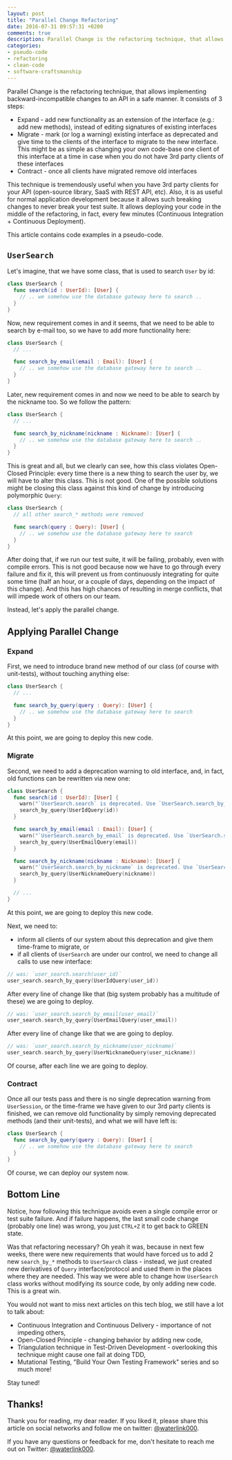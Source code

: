 ```yaml
---
layout: post
title: "Parallel Change Refactoring"
date: 2016-07-31 09:57:31 +0200
comments: true
description: Parallel Change is the refactoring technique, that allows implementing backward-incompatible changes to an API in a safe manner. It allows deploying your code in the middle of the refactoring, in fact, every few minutes.
categories:
- pseudo-code
- refactoring
- clean-code
- software-craftsmanship
---
```


Parallel Change is the refactoring technique, that allows implementing backward-incompatible changes to an API in a safe manner. It consists of 3 steps:

- Expand - add new functionality as an extension of the interface (e.g.: add new methods), instead of editing signatures of existing interfaces
- Migrate - mark (or log a warning) existing interface as deprecated and give time to the clients of the interface to migrate to the new interface. This might be as simple as changing your own code-base one client of this interface at a time in case when you do not have 3rd party clients of these interfaces
- Contract - once all clients have migrated remove old interfaces

This technique is tremendously useful when you have 3rd party clients for your API (open-source library, SaaS with REST API, etc). Also, it is as useful for normal application development because it allows such breaking changes to never break your test suite. It allows deploying your code in the middle of the refactoring, in fact, every few minutes (Continuous Integration + Continuous Deployment).

This article contains code examples in a pseudo-code.

## `UserSearch`

Let's imagine, that we have some class, that is used to search `User` by id:

```swift
class UserSearch {
  func search(id : UserId): [User] {
    // .. we somehow use the database gateway here to search ..
  }
}
```

Now, new requirement comes in and it seems, that we need to be able to search by e-mail too, so we have to add more functionality here:

```swift
class UserSearch {
  // ...

  func search_by_email(email : Email): [User] {
    // .. we somehow use the database gateway here to search ..
  }
}
```

Later, new requirement comes in and now we need to be able to search by the nickname too. So we follow the pattern:

```swift
class UserSearch {
  // ...

  func search_by_nickname(nickname : Nickname): [User] {
    // .. we somehow use the database gateway here to search ..
  }
}
```

This is great and all, but we clearly can see, how this class violates Open-Closed Principle: every time there is a new thing to search the user by, we will have to alter this class. This is not good. One of the possible solutions might be closing this class against this kind of change by introducing polymorphic `Query`:

```swift
class UserSearch {
  // all other search_* methods were removed

  func search(query : Query): [User] {
    // .. we somehow use the database gateway here to search
  }
}
```

After doing that, if we run our test suite, it will be failing, probably, even with compile errors. This is not good because now we have to go through every failure and fix it, this will prevent us from continuously integrating for quite some time (half an hour, or a couple of days, depending on the impact of this change). And this has high chances of resulting in merge conflicts, that will impede work of others on our team.

Instead, let's apply the parallel change.

## Applying Parallel Change

### Expand

First, we need to introduce brand new method of our class (of course with unit-tests), without touching anything else:

```swift
class UserSearch {
  // ...

  func search_by_query(query : Query): [User] {
    // .. we somehow use the database gateway here to search
  }
}
```

At this point, we are going to deploy this new code.

### Migrate

Second, we need to add a deprecation warning to old interface, and, in fact, old functions can be rewritten via new one:

```swift
class UserSearch {
  func search(id : UserId): [User] {
    warn("`UserSearch.search` is deprecated. Use `UserSearch.search_by_query` instead")
    search_by_query(UserIdQuery(id))
  }

  func search_by_email(email : Email): [User] {
    warn("`UserSearch.search_by_email` is deprecated. Use `UserSearch.search_by_query` instead")
    search_by_query(UserEmailQuery(email))
  }

  func search_by_nickname(nickname : Nickname): [User] {
    warn("`UserSearch.search_by_nickname` is deprecated. Use `UserSearch.search_by_query` instead")
    search_by_query(UserNicknameQuery(nickname))
  }

  // ...
}
```

At this point, we are going to deploy this new code.

Next, we need to:

- inform all clients of our system about this deprecation and give them time-frame to migrate, or
- if all clients of `UserSearch` are under our control, we need to change all calls to use new interface:

```swift
// was: `user_search.search(user_id)`
user_search.search_by_query(UserIdQuery(user_id))
```

After every line of change like that (big system probably has a multitude of these) we are going to deploy.

```swift
// was: `user_search.search_by_email(user_email)`
user_search.search_by_query(UserEmailQuery(user_email))
```

After every line of change like that we are going to deploy.

```swift
// was: `user_search.search_by_nickname(user_nickname)`
user_search.search_by_query(UserNicknameQuery(user_nickname))
```

Of course, after each line we are going to deploy.

### Contract

Once all our tests pass and there is no single deprecation warning from `UserSession`, or the time-frame we have given to our 3rd party clients is finished, we can remove old functionality by simply removing deprecated methods (and their unit-tests), and what we will have left is:

```swift
class UserSearch {
  func search_by_query(query : Query): [User] {
    // .. we somehow use the database gateway here to search
  }
}
```

Of course, we can deploy our system now.

## Bottom Line

Notice, how following this technique avoids even a single compile error or test suite failure. And if failure happens, the last small code change (probably one line) was wrong, you just `CTRL+Z` it to get back to GREEN state.

Was that refactoring necessary? Oh yeah it was, because in next few weeks, there were new requirements that would have forced us to add 2 new `search_by_*` methods to `UserSearch` class - instead, we just created new derivatives of `Query` interface/protocol and used them in the places where they are needed. This way we were able to change how `UserSearch` class works without modifying its source code, by only adding new code. This is a great win.

You would not want to miss next articles on this tech blog, we still have a lot to talk about:

- Continuous Integration and Continuous Delivery - importance of not impeding others,
- Open-Closed Principle - changing behavior by adding new code,
- Triangulation technique in Test-Driven Development - overlooking this technique might cause one fail at doing TDD,
- Mutational Testing, "Build Your Own Testing Framework" series and so much more!

Stay tuned!

## Thanks!

Thank you for reading, my dear reader. If you liked it, please share this article on social networks and follow me on twitter: [@waterlink000](https://twitter.com/waterlink000).

If you have any questions or feedback for me, don't hesitate to reach me out on Twitter: [@waterlink000](https://twitter.com/waterlink000).
